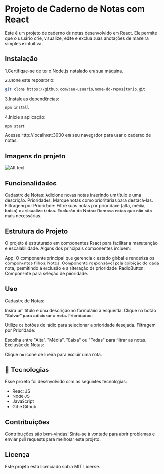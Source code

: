 # Projeto de Caderno de Notas com React
Este é um projeto de caderno de notas desenvolvido em React. Ele permite que o usuário crie, visualize, edite e exclua suas anotações de maneira simples e intuitiva.

## Instalação

1.Certifique-se de ter o Node.js instalado em sua máquina.

2.Clone este repositório:

```bash
git clone https://github.com/seu-usuario/nome-do-repositorio.git
```

3.Instale as dependências:
```bash
npm install
```
4.Inicie a aplicação:
```bash
npm start
```

Acesse http://localhost:3000 em seu navegador para usar o caderno de notas.

## Imagens do projeto

![Alt text](https://github.com/Kamifaria/Caderno-Notas-FrontEnd/github/assets/demo_1.jpg?raw=true "Title")

## Funcionalidades

Cadastro de Notas: Adicione novas notas inserindo um título e uma descrição.
Prioridades: Marque notas como prioritárias para destacá-las.
Filtragem por Prioridade: Filtre suas notas por prioridade (alta, média, baixa) ou visualize todas.
Exclusão de Notas: Remova notas que não são mais necessárias.

## Estrutura do Projeto
O projeto é estruturado em componentes React para facilitar a manutenção e escalabilidade. Alguns dos principais componentes incluem:

App: O componente principal que gerencia o estado global e renderiza os componentes filhos.
Notes: Componente responsável pela exibição de cada nota, permitindo a exclusão e a alteração de prioridade.
RadioButton: Componente para seleção de prioridade.

## Uso
Cadastro de Notas:

Insira um título e uma descrição no formulário à esquerda.
Clique no botão "Salvar" para adicionar a nota.
Prioridades:

Utilize os botões de rádio para selecionar a prioridade desejada.
Filtragem por Prioridade:

Escolha entre "Alta", "Média", "Baixa" ou "Todas" para filtrar as notas.
Exclusão de Notas:

Clique no ícone de lixeira para excluir uma nota.

## 🚀 Tecnologias

Esse projeto foi desenvolvido com as seguintes tecnologias:

- React JS
- Node JS
- JavaScript
- Git e Github

## Contribuições
Contribuições são bem-vindas! Sinta-se à vontade para abrir problemas e enviar pull requests para melhorar este projeto.

## Licença
Este projeto está licenciado sob a MIT License.